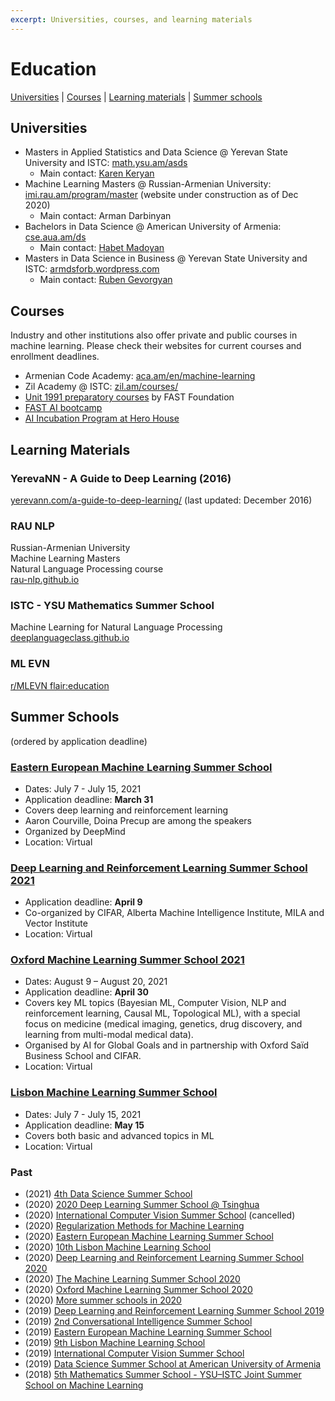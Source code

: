 ```yaml
---
excerpt: Universities, courses, and learning materials
---
```


# Education

[Universities](#universities) \| [Courses](#courses) \| [Learning materials](#learning-materials) \| [Summer schools](#summer-schools)


## Universities

* Masters in Applied Statistics and Data Science @ Yerevan State University and ISTC: [math.ysu.am/asds](https://math.ysu.am/asds)
  * Main contact: [Karen Keryan](https://am.linkedin.com/in/karen-keryan-02476933)
* Machine Learning Masters @ Russian-Armenian University: 
[imi.rau.am/program/master](https://imi.rau.am/program/master) (website under construction as of Dec 2020)
  * Main contact: Arman Darbinyan
* Bachelors in Data Science @ American University of Armenia: [cse.aua.am/ds](https://cse.aua.am/ds/)
  * Main contact: [Habet Madoyan](https://am.linkedin.com/in/habetmadoyanmba)
* Masters in Data Science in Business @ Yerevan State University and ISTC: [armdsforb.wordpress.com](https://armdsforb.wordpress.com/)
  * Main contact: [Ruben Gevorgyan](https://am.linkedin.com/in/ruben-gevorgyan-frm-41444563)

## Courses

Industry and other institutions also offer private and public courses in machine learning. Please check their websites for current courses and enrollment deadlines.

* Armenian Code Academy: [aca.am/en/machine-learning](http://aca.am/en/machine-learning/)
* Zil Academy @ ISTC: [zil.am/courses/](https://zil.am/courses/)
* [Unit 1991 preparatory courses](https://fast.foundation/en/program/842) by FAST Foundation
* [FAST AI bootcamp](https://fast.foundation/en/program/837)
* [AI Incubation Program at Hero House](https://www.herohouse.am/ai-incubator)

## Learning Materials

### YerevaNN - A Guide to Deep Learning (2016)
[yerevann.com/a-guide-to-deep-learning/](http://yerevann.com/a-guide-to-deep-learning/) (last updated: December 2016)

### RAU NLP
Russian-Armenian University  
Machine Learning Masters  
Natural Language Processing course  
[rau-nlp.github.io](https://rau-nlp.github.io/)

### ISTC - YSU Mathematics Summer School
Machine Learning for Natural Language Processing  
[deeplanguageclass.github.io](https://deeplanguageclass.github.io)

### ML EVN
[r/MLEVN flair:education](https://www.reddit.com/r/MLEVN/search?q=flair%3Aeducation&sort=new&restrict_sr=on)


## Summer Schools
(ordered by application deadline)

### [Eastern European Machine Learning Summer School](https://www.eeml.eu/)
* Dates: July 7 - July 15, 2021
* Application deadline: **March 31**
* Covers deep learning and reinforcement learning
* Aaron Courville, Doina Precup are among the speakers
* Organized by DeepMind
* Location: Virtual

### [Deep Learning and Reinforcement Learning Summer School 2021](https://dlrl.ca/)
* Application deadline: **April 9**
* Co-organized by CIFAR, Alberta Machine Intelligence Institute, MILA and Vector Institute
* Location: Virtual

### [Oxford Machine Learning Summer School 2021](https://www.oxfordml.school/)
* Dates: August 9 – August 20, 2021
* Application deadline: **April 30**
* Covers key ML topics (Bayesian ML, Computer Vision, NLP and reinforcement learning, Causal ML, Topological ML), with a special focus on medicine (medical imaging, genetics, drug discovery, and learning from multi-modal medical data).
* Organised by AI for Global Goals and in partnership with Oxford Saïd Business School and CIFAR.
* Location: Virtual

### [Lisbon Machine Learning Summer School](http://lxmls.it.pt/2021/)
* Dates: July 7 - July 15, 2021
* Application deadline: **May 15**
* Covers both basic and advanced topics in ML
* Location: Virtual



### Past
* (2021) [4th Data Science Summer School](https://www.ds3-datascience-polytechnique.fr/)
* (2020) [2020 Deep Learning Summer School @ Tsinghua](http://ss.cs.tsinghua.edu.cn/)
* (2020) [International Computer Vision Summer School](https://iplab.dmi.unict.it/icvss2020/) (cancelled)
* (2020) [Regularization Methods for Machine Learning](http://lcsl.mit.edu/courses/regml/regml2020/)
* (2020) [Eastern European Machine Learning Summer School](https://www.eeml.eu/)
* (2020) [10th Lisbon Machine Learning School](http://lxmls.it.pt/2020/)
* (2020) [Deep Learning and Reinforcement Learning Summer School 2020](https://dlrlsummerschool.ca/)
* (2020) [The Machine Learning Summer School 2020](http://mlss.tuebingen.mpg.de/2020/)
* (2020) [Oxford Machine Learning Summer School 2020](https://www.oxfordml.school/)
* (2020) [More summer schools in 2020](https://thiagoserra.com/2020/01/19/summer-2020-schools-on-algorithms-data-science-machine-learning-networks-optimization-transportation-and-other-relevant-topics-in-operations-research/)
* (2019) [Deep Learning and Reinforcement Learning Summer School 2019](https://dlrlsummerschool.ca/)
* (2019) [2nd Conversational Intelligence Summer School](http://ciss.deephack.me/)
* (2019) [Eastern European Machine Learning Summer School](https://www.eeml.eu/)
* (2019) [9th Lisbon Machine Learning School](http://lxmls.it.pt/2019/)
* (2019) [International Computer Vision Summer School](http://iplab.dmi.unict.it/icvss2019/)
* (2019) [Data Science Summer School at American University of Armenia](https://dssummer.aua.am/)
* (2018) [5th Mathematics Summer School - YSU–ISTC Joint Summer School on Machine Learning](http://mathschool.ysu.am/mss2018/)
